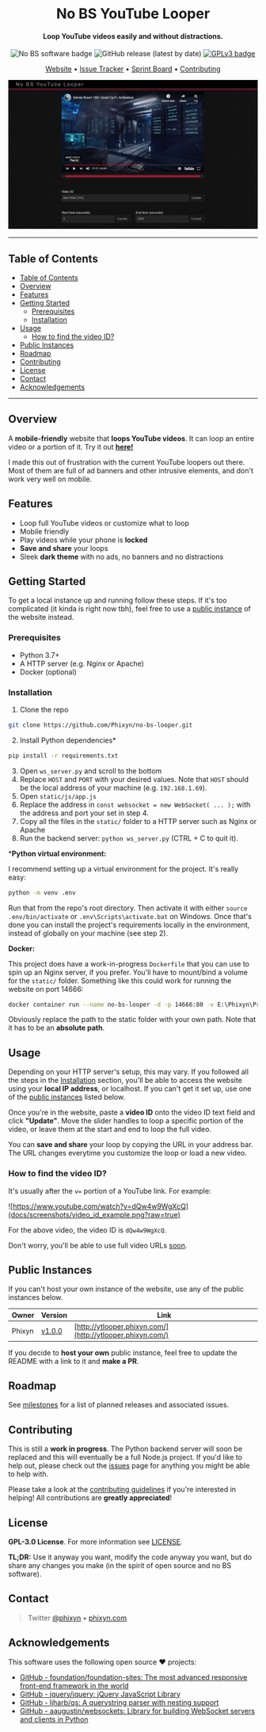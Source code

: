 <h1 align="center">
  <!-- TODO #68: Replace with a project logo once we have one -->
  No BS YouTube Looper
</h1>

<div align="center">
  <h4>Loop YouTube videos easily and without distractions.</h4>

  <img src="https://img.shields.io/badge/%E2%9B%94-No%20BS%20Software-aa0000" alt="No BS software badge" />
  <img alt="GitHub release (latest by date)" src="https://img.shields.io/github/v/release/phixyn/no-bs-looper">
  <a href="https://www.gnu.org/licenses/gpl-3.0.en.html">
    <img src="https://img.shields.io/badge/license-GPLv3-blue.svg" alt="GPLv3 badge" />
  </a>

  <!-- **Website** | Issue Tracker | Releases | Contributing -->
  <a href="http://ytlooper.phixyn.com/" title="Website">Website</a> • <a href="https://github.com/Phixyn/no-bs-looper/issues">Issue Tracker</a> • <a href="https://github.com/Phixyn/no-bs-looper/projects/2">Sprint Board</a> • <a href="https://github.com/Phixyn/no-bs-looper/blob/master/.github/CONTRIBUTING.md" title="Contributing">Contributing</a>

  ![Preview Screenshot](docs/screenshots/desktop_demo_yt_controls.png?raw=true)
</div>

- - -

## Table of Contents

- [Table of Contents](#table-of-contents)
- [Overview](#overview)
- [Features](#features)
- [Getting Started](#getting-started)
    - [Prerequisites](#prerequisites)
    - [Installation](#installation)
- [Usage](#usage)
    - [How to find the video ID?](#how-to-find-the-video-id)
- [Public Instances](#public-instances)
- [Roadmap](#roadmap)
- [Contributing](#contributing)
- [License](#license)
- [Contact](#contact)
- [Acknowledgements](#acknowledgements)

- - -

## Overview

A **mobile-friendly** website that **loops YouTube videos**. It can loop an entire video or a portion of it. Try it out **[here!](http://ytlooper.phixyn.com/)**

I made this out of frustration with the current YouTube loopers out there. Most of them are full of ad banners and other intrusive elements, and don't work very well on mobile.

## Features

* Loop full YouTube videos or customize what to loop
* Mobile friendly
* Play videos while your phone is **locked**
* **Save and share** your loops
* Sleek **dark theme** with no ads, no banners and no distractions

## Getting Started

To get a local instance up and running follow these steps. If it's too complicated (it kinda is right now tbh), feel free to use a [public instance](#public-instances) of the website instead.

### Prerequisites

* Python 3.7+
* A HTTP server (e.g. Nginx or Apache)
* Docker (optional)

### Installation

1. Clone the repo

```sh
git clone https://github.com/Phixyn/no-bs-looper.git
```

2. Install Python dependencies*

```sh
pip install -r requirements.txt
```

3. Open `ws_server.py` and scroll to the bottom
4. Replace `HOST` and `PORT` with your desired values. Note that `HOST` should be the local address of your machine (e.g. `192.168.1.69`).
5. Open `static/js/app.js`
6. Replace the address in `const websocket = new WebSocket( ... );` with the address and port your set in step 4.
7. Copy all the files in the `static/` folder to a HTTP server such as Nginx or Apache
8. Run the backend server: `python ws_server.py` (CTRL + C to quit it).

***Python virtual environment:**

I recommend setting up a virtual environment for the project. It's really easy:

```sh
python -m venv .env
```

Run that from the repo's root directory. Then activate it with either `source .env/bin/activate` or `.env\Scripts\activate.bat` on Windows. Once that's done you can install the project's requirements locally in the environment, instead of globally on your machine (see step 2).

**Docker:**

This project does have a work-in-progress `Dockerfile` that you can use to spin up an Nginx server, if you prefer. You'll have to mount/bind a volume for the `static/` folder. Something like this could work for running the website on port 14666:

```sh
docker container run --name no-bs-looper -d -p 14666:80 -v E:\Phixyn\Projects\no-bs-looper\static:/usr/share/nginx/html phixyn/no-bs-looper
```

Obviously replace the path to the static folder with your own path. Note that it has to be an **absolute path**.

## Usage

Depending on your HTTP server's setup, this may vary. If you followed all the steps in the [Installation](#installation) section, you'll be able to access the website using your **local IP address**, or localhost. If you can't get it set up, use one of the [public instances](#public-instances) listed below.

Once you're in the website, paste a **video ID** onto the video ID text field and click **"Update"**. Move the slider handles to loop a specific portion of the video, or leave them at the start and end to loop the full video.

You can **save and share** your loop by copying the URL in your address bar. The URL changes everytime you customize the loop or load a new video.

### How to find the video ID?

It's usually after the `v=` portion of a YouTube link. For example:

![https://www.youtube.com/watch?v=dQw4w9WgXcQ](docs/screenshots/video_id_example.png?raw=true)

For the above video, the video ID is `dQw4w9WgXcQ`.

Don't worry, you'll be able to use full video URLs [soon](https://github.com/Phixyn/no-bs-looper/issues/24).

## Public Instances

If you can't host your own instance of the website, use any of the public instances below.

| Owner  | Version                                          | Link                                                       |
| ------ | ------------------------------------------------ | ---------------------------------------------------------- |
| Phixyn | [v1.0.0](https://github.com/Phixyn/no-bs-looper) | [http://ytlooper.phixyn.com/](http://ytlooper.phixyn.com/) |

If you decide to **host your own** public instance, feel free to update the README with a link to it and **make a PR**.

## Roadmap

See [milestones](https://github.com/Phixyn/no-bs-looper/milestones) for a list of planned releases and associated issues.

## Contributing

This is still a **work in progress**. The Python backend server will soon be replaced and this will eventually be a full Node.js project. If you'd like to help out, please check out the [issues](https://github.com/Phixyn/no-bs-looper/issues) page for anything you might be able to help with.

Please take a look at the [contributing guidelines](https://github.com/Phixyn/no-bs-looper/blob/master/.github/CONTRIBUTING.md) if you're interested in helping! All contributions are **greatly appreciated**!

<!-- TODO: CONTRIBUTING.md file and a short Development section? -->

## License

**GPL-3.0 License**. For more information see [LICENSE](https://github.com/Phixyn/no-bs-looper/blob/master/LICENSE).

**TL;DR:** Use it anyway you want, modify the code anyway you want, but do share any changes you make (in the spirit of open source and no BS software).

## Contact

> Twitter [@phixyn](https://twitter.com/phixyn) &bull; [phixyn.com](http://phixyn.com)

## Acknowledgements

This software uses the following open source ❤︎ projects:

* [GitHub - foundation/foundation-sites: The most advanced responsive front-end framework in the world](https://github.com/foundation/foundation-sites)
* [GitHub - jquery/jquery: jQuery JavaScript Library](https://github.com/jquery/jquery/)
* [GitHub - ljharb/qs: A querystring parser with nesting support](https://github.com/ljharb/qs/)
* [GitHub - aaugustin/websockets: Library for building WebSocket servers and clients in Python](https://github.com/aaugustin/websockets)
